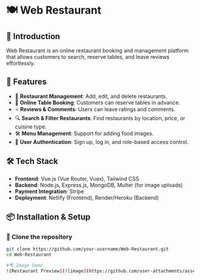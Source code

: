 # 🍽️ Web Restaurant  

## 🚀 Introduction  
Web Restaurant is an online restaurant booking and management platform that allows customers to search, reserve tables, and leave reviews effortlessly.  

## 🎯 Features  
- 🏪 **Restaurant Management**: Add, edit, and delete restaurants.  
- 📅 **Online Table Booking**: Customers can reserve tables in advance.  
- ⭐ **Reviews & Comments**: Users can leave ratings and comments.  
- 🔍 **Search & Filter Restaurants**: Find restaurants by location, price, or cuisine type.  
- 🛠️ **Menu Management**: Support for adding food images.  
- 🔐 **User Authentication**: Sign up, log in, and role-based access control.  

## 🛠️ Tech Stack  
- **Frontend**: Vue.js (Vue Router, Vuex), Tailwind CSS  
- **Backend**: Node.js, Express.js, MongoDB, Multer (for image uploads)  
- **Payment Integration**: Stripe  
- **Deployment**: Netlify (Frontend), Render/Heroku (Backend)  

## 📦 Installation & Setup  

### 🔹 Clone the repository  
```bash
git clone https://github.com/your-username/Web-Restaurant.git
cd Web-Restaurant

#🌎 Image Demo
![Restaurant Preview](![image](https://github.com/user-attachments/assets/a46acbf9-9b14-4eb1-b240-44eb3a662f71))


